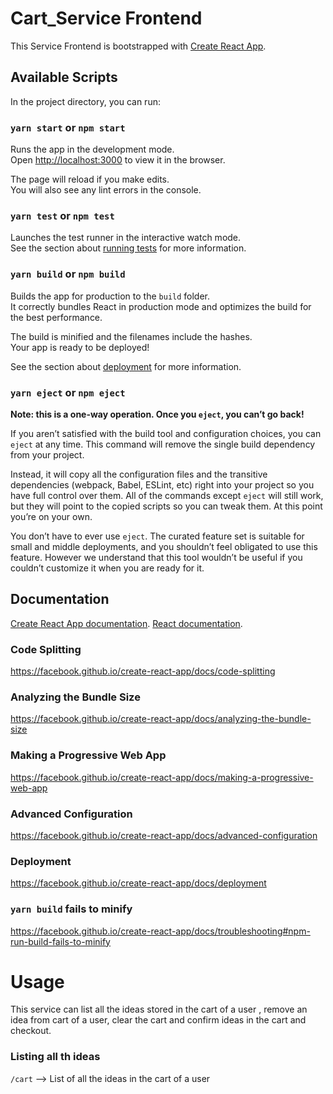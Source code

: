 # Cart_Service Frontend
This Service Frontend is bootstrapped with [Create React App](https://github.com/facebook/create-react-app).

## Available Scripts

In the project directory, you can run:

### `yarn start` or `npm start`

Runs the app in the development mode.<br />
Open [http://localhost:3000](http://localhost:3000) to view it in the browser.

The page will reload if you make edits.<br />
You will also see any lint errors in the console.

### `yarn test` or `npm test`

Launches the test runner in the interactive watch mode.<br />
See the section about [running tests](https://facebook.github.io/create-react-app/docs/running-tests) for more information.

### `yarn build` or `npm build`

Builds the app for production to the `build` folder.<br />
It correctly bundles React in production mode and optimizes the build for the best performance.

The build is minified and the filenames include the hashes.<br />
Your app is ready to be deployed!

See the section about [deployment](https://facebook.github.io/create-react-app/docs/deployment) for more information.

### `yarn eject` or `npm eject`

**Note: this is a one-way operation. Once you `eject`, you can’t go back!**

If you aren’t satisfied with the build tool and configuration choices, you can `eject` at any time. This command will remove the single build dependency from your project.

Instead, it will copy all the configuration files and the transitive dependencies (webpack, Babel, ESLint, etc) right into your project so you have full control over them. All of the commands except `eject` will still work, but they will point to the copied scripts so you can tweak them. At this point you’re on your own.

You don’t have to ever use `eject`. The curated feature set is suitable for small and middle deployments, and you shouldn’t feel obligated to use this feature. However we understand that this tool wouldn’t be useful if you couldn’t customize it when you are ready for it.

## Documentation

[Create React App documentation](https://facebook.github.io/create-react-app/docs/getting-started).
[React documentation](https://reactjs.org/).

### Code Splitting
https://facebook.github.io/create-react-app/docs/code-splitting

### Analyzing the Bundle Size
 https://facebook.github.io/create-react-app/docs/analyzing-the-bundle-size

### Making a Progressive Web App
 https://facebook.github.io/create-react-app/docs/making-a-progressive-web-app

### Advanced Configuration
 https://facebook.github.io/create-react-app/docs/advanced-configuration

### Deployment
 https://facebook.github.io/create-react-app/docs/deployment

### `yarn build` fails to minify
 https://facebook.github.io/create-react-app/docs/troubleshooting#npm-run-build-fails-to-minify

# Usage
This service can list all the ideas stored in the cart of a user , remove an idea from cart of a user, clear the cart and confirm ideas in the cart and checkout.
### Listing all th ideas
`/cart` --> List of all the ideas in the cart of a user
